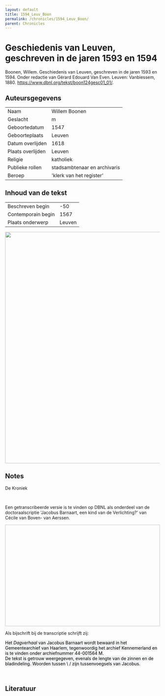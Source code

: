 ```yaml
---
layout: default
title: 1594_Leuv_Boon
permalink: /chronicles/1594_Leuv_Boon/
parent: Chronicles
--- 
```



# Geschiedenis van Leuven, geschreven in de jaren 1593 en 1594 

Boonen, Willem. Geschiedenis van Leuven, geschreven in de jaren 1593 en 1594. Onder redactie van Gérard Edouard Van Even. Leuven: Vanbiessem, 1880. https://www.dbnl.org/tekst/boon124gesc01_01/. 

## Auteursgegevens 

| | | 
| --------------- | --------------- | 
| Naam | Willem Boonen | 
| Geslacht | m | 
 | Geboortedatum | 1547 | 
| Geboorteplaats | Leuven | 
| Datum overlijden | 1618 | 
| Plaats overlijden | Leuven | 
| Religie | katholiek | 
| Publieke rollen | stadsambtenaar en archivaris | 
| Beroep | 'klerk van het register’ | 

## Inhoud van de tekst 

| | | 
| --------------- | --------------- | 
| Beschreven begin | -50 | 
| Contemporain begin | 1567 | 
| Plaats onderwerp | Leuven | 

[<img src="..\..\barplots_chronicles\1594_Leuv_Boon.jpg" width="750"/>](..\..\barplots_chronicles\1594_Leuv_Boon.jpg) 

## Notes 

<div data-schema-version="8"><p>De Kroniek</p>
<p>&nbsp;</p>
<p>Een getranscribeerde versie is te vinden op DBNL als onderdeel van de doctoraalscriptie 'Jacobus Barnaart, een kind van de Verlichting?' van Cécile van Boven- van Aerssen.</p>
<p><img alt="" data-attachment-key="XMKBAG3I" width="606" height="329"></p>
<p>Als bijschrift bij de transcriptie schrijft zij:</p>
<p><span style="color: #000000"><span style="background-color: #f3f4f5">Het&nbsp;</span></span><em><span style="color: #000000"><span style="background-color: #f3f4f5">Dagverhaal</span></span></em><span style="color: #000000"><span style="background-color: #f3f4f5">&nbsp;van Jacobus Barnaart wordt bewaard in het Gemeentearchief van Haarlem, tegenwoordig het archief Kennemerland en is te vinden onder archiefnummer 44-001564 M.<br>De tekst is getrouw weergegeven, evenals de lengte van de zinnen en de bladindeling. Woorden tussen \ / zijn tussenvoegsels van Jacobus.</span></span></p>
<p>&nbsp;</p>
</div> 

## Literatuur 

